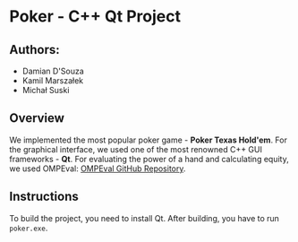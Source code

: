 # Poker - C++ Qt Project

## Authors: 
* Damian D'Souza
* Kamil Marszałek
* Michał Suski

## Overview
We implemented the most popular poker game - **Poker Texas Hold'em**. For the graphical interface, we used one of the most renowned C++ GUI frameworks - **Qt**. For evaluating the power of a hand and calculating equity, we used OMPEval: [OMPEval GitHub Repository](https://github.com/zekyll/OMPEval).

## Instructions
To build the project, you need to install Qt. After building, you have to run `poker.exe`.


